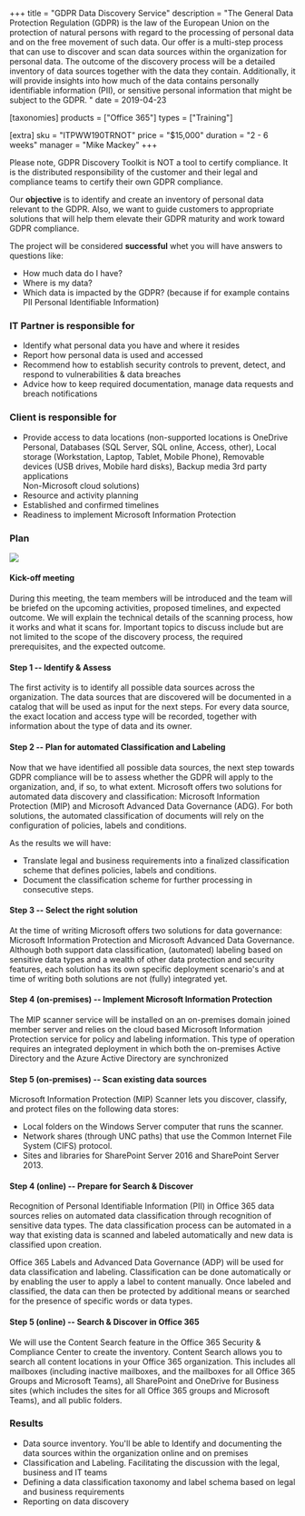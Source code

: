 +++
title = "GDPR Data Discovery Service"
description = "The General Data Protection Regulation (GDPR) is the law of the European Union on the protection of natural persons with regard to the processing of personal data and on the free movement of such data. Our offer is a multi-step process that can use to discover and scan data sources within the organization for personal data. The outcome of the discovery process will be a detailed inventory of data sources together with the data they contain. Additionally, it will provide insights into how much of the data contains personally identifiable information (PII), or sensitive personal information that might be subject to the GDPR. "
date = 2019-04-23

[taxonomies]
products = ["Office 365"]
types = ["Training"]

[extra]
sku = "ITPWW190TRNOT"
price = "$15,000"
duration = "2 - 6 weeks"
manager = "Mike Mackey"
+++

Please note, GDPR Discovery Toolkit is NOT a tool to
certify compliance. It is the distributed responsibility of the customer
and their legal and compliance teams to certify their own GDPR
compliance.

Our **objective** is to identify and create an inventory of personal
data relevant to the GDPR. Also, we want to guide customers to
appropriate solutions that will help them elevate their GDPR
maturity and work toward GDPR compliance.

The project will be considered **successful** whet you will have answers
to questions like:

-   How much data do I have?
-   Where is my data?
-   Which data is impacted by the GDPR? (because if for example
    contains PII Personal Identifiable Information)

### IT Partner is responsible for

-   Identify what personal data you have and where it resides
-   Report how personal data is used and accessed
-   Recommend how to establish security controls to prevent, detect, and
    respond to vulnerabilities & data breaches
-   Advice how to keep required documentation, manage data requests and
    breach notifications

### Client is responsible for

-   Provide access to data locations (non-supported locations is
    OneDrive Personal, Databases (SQL Server, SQL
    online, Access, other), Local storage (Workstation, Laptop, Tablet,
    Mobile Phone), Removable devices (USB drives, Mobile hard
    disks), Backup media 3rd party applications\
    Non-Microsoft cloud solutions)
-   Resource and activity planning
-   Established and confirmed timelines
-   Readiness to implement Microsoft Information Protection

### Plan

![](https://o365hq.com/images/320.png)

#### Kick-off meeting

During this meeting, the team members will be introduced and the team
will be briefed on the upcoming activities, proposed timelines, and
expected outcome. We will explain the technical details of the scanning
process, how it works and what it scans for. Important topics to discuss
include but are not limited to the scope of the discovery process, the
required prerequisites, and the expected outcome.

#### Step 1 -- Identify & Assess

The first activity is to identify all possible data sources across the
organization. The data sources that are discovered will be documented in
a catalog that will be used as input for the next steps. For every data
source, the exact location and access type will be recorded, together
with information about the type of data and its owner.

#### Step 2 -- Plan for automated Classification and Labeling

Now that we have identified all possible data sources, the next step
towards GDPR compliance will be to assess whether the
GDPR will apply to the organization, and, if so, to what
extent. Microsoft offers two solutions for automated data discovery and
classification: Microsoft Information Protection (MIP) and
Microsoft Advanced Data Governance (ADG). For both solutions,
the automated classification of documents will rely on the configuration
of policies, labels and conditions.

As the results we will have:

-   Translate legal and business requirements into a finalized
    classification scheme that defines policies, labels and conditions.
-   Document the classification scheme for further processing in
    consecutive steps.

#### Step 3 -- Select the right solution

At the time of writing Microsoft offers two solutions for data
governance: Microsoft Information Protection and Microsoft Advanced Data
Governance. Although both support data classification, (automated)
labeling based on sensitive data types and a wealth of other data
protection and security features, each solution has its own specific
deployment scenario's and at time of writing both solutions are not
(fully) integrated yet.

#### Step 4 (on-premises) -- Implement Microsoft Information Protection

The MIP scanner service will be installed on an on-premises
domain joined member server and relies on the cloud based Microsoft
Information Protection service for policy and labeling information. This
type of operation requires an integrated deployment in which both the
on-premises Active Directory and the Azure Active Directory are
synchronized

#### Step 5 (on-premises) -- Scan existing data sources

Microsoft Information Protection (MIP) Scanner lets you
discover, classify, and protect files on the following data stores:

-   Local folders on the Windows Server computer that runs the scanner.
-   Network shares (through UNC paths) that use the Common
    Internet File System (CIFS) protocol.
-   Sites and libraries for SharePoint Server 2016 and SharePoint
    Server 2013.

#### Step 4 (online) -- Prepare for Search & Discover

Recognition of Personal Identifiable Information (PII) in
Office 365 data sources relies on automated data classification through
recognition of sensitive data types. The data classification process can
be automated in a way that existing data is scanned and labeled
automatically and new data is classified upon creation.

Office 365 Labels and Advanced Data Governance (ADP) will be
used for data classification and labeling. Classification can be done
automatically or by enabling the user to apply a label to content
manually. Once labeled and classified, the data can then be protected by
additional means or searched for the presence of specific words or data
types.

#### Step 5 (online) -- Search & Discover in Office 365

We will use the Content Search feature in the Office 365 Security &
Compliance Center to create the inventory. Content Search allows you to
search all content locations in your Office 365 organization. This
includes all mailboxes (including inactive mailboxes, and the mailboxes
for all Office 365 Groups and Microsoft Teams), all SharePoint and
OneDrive for Business sites (which includes the sites for all Office 365
groups and Microsoft Teams), and all public folders.

### Results

-   Data source inventory. You'll be able to Identify and documenting
    the data sources within the organization online and on premises
-   Classification and Labeling. Facilitating the discussion with the
    legal, business and IT teams
-   Defining a data classification taxonomy and label schema based on
    legal and business requirements
-   Reporting on data discovery